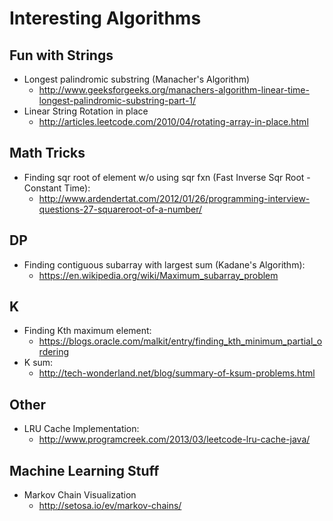 # Interesting Algorithms

## Fun with Strings
- Longest palindromic substring (Manacher's Algorithm)
  - http://www.geeksforgeeks.org/manachers-algorithm-linear-time-longest-palindromic-substring-part-1/
- Linear String Rotation in place
  - http://articles.leetcode.com/2010/04/rotating-array-in-place.html

## Math Tricks
- Finding sqr root of element w/o using sqr fxn (Fast Inverse Sqr Root - Constant Time):
  - http://www.ardendertat.com/2012/01/26/programming-interview-questions-27-squareroot-of-a-number/

## DP
- Finding contiguous subarray with largest sum (Kadane's Algorithm):
  - https://en.wikipedia.org/wiki/Maximum_subarray_problem

## K
- Finding Kth maximum element:
  - https://blogs.oracle.com/malkit/entry/finding_kth_minimum_partial_ordering
- K sum:
  - http://tech-wonderland.net/blog/summary-of-ksum-problems.html

## Other
- LRU Cache Implementation:
  - http://www.programcreek.com/2013/03/leetcode-lru-cache-java/

## Machine Learning Stuff
- Markov Chain Visualization
  - http://setosa.io/ev/markov-chains/

